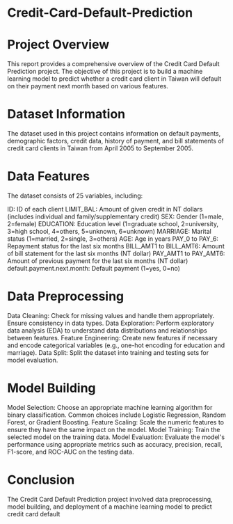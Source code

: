 # Credit-Card-Default-Prediction
# Project Overview
This report provides a comprehensive overview of the Credit Card Default Prediction project. The objective of this project is to build a machine learning model to predict whether a credit card client in Taiwan will default on their payment next month based on various features.

# Dataset Information
The dataset used in this project contains information on default payments, demographic factors, credit data, history of payment, and bill statements of credit card clients in Taiwan from April 2005 to September 2005.

# Data Features
The dataset consists of 25 variables, including:

ID: ID of each client
LIMIT_BAL: Amount of given credit in NT dollars (includes individual and family/supplementary credit)
SEX: Gender (1=male, 2=female)
EDUCATION: Education level (1=graduate school, 2=university, 3=high school, 4=others, 5=unknown, 6=unknown)
MARRIAGE: Marital status (1=married, 2=single, 3=others)
AGE: Age in years
PAY_0 to PAY_6: Repayment status for the last six months
BILL_AMT1 to BILL_AMT6: Amount of bill statement for the last six months (NT dollar)
PAY_AMT1 to PAY_AMT6: Amount of previous payment for the last six months (NT dollar)
default.payment.next.month: Default payment (1=yes, 0=no)
# Data Preprocessing
Data Cleaning: Check for missing values and handle them appropriately. Ensure consistency in data types.
Data Exploration: Perform exploratory data analysis (EDA) to understand data distributions and relationships between features.
Feature Engineering: Create new features if necessary and encode categorical variables (e.g., one-hot encoding for education and marriage).
Data Split: Split the dataset into training and testing sets for model evaluation.
# Model Building
Model Selection: Choose an appropriate machine learning algorithm for binary classification. Common choices include Logistic Regression, Random Forest, or Gradient Boosting.
Feature Scaling: Scale the numeric features to ensure they have the same impact on the model.
Model Training: Train the selected model on the training data.
Model Evaluation: Evaluate the model's performance using appropriate metrics such as accuracy, precision, recall, F1-score, and ROC-AUC on the testing data.
# Conclusion
The Credit Card Default Prediction project involved data preprocessing, model building, and deployment of a machine learning model to predict credit card default
